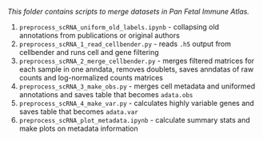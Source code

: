 _This folder contains scripts to merge datasets in Pan Fetal Immune Atlas._ 

1. `preprocess_scRNA_uniform_old_labels.ipynb` - collapsing old annotations from publications or original authors 
2. `preprocess_scRNA_1_read_cellbender.py` - reads `.h5` output from cellbender and runs cell and gene filtering
3. `preprocess_scRNA_2_merge_cellbender.py` - merges filtered matrices for each sample in one anndata, removes doublets, saves anndatas of raw counts and log-normalized counts matrices
4. `preprocess_scRNA_3_make_obs.py` - merges cell metadata and uniformed annotations and saves table that becomes `adata.obs`
5. `preprocess_scRNA_4_make_var.py` - calculates highly variable genes and saves table that becomes `adata.var`
6. `preprocess_scRNA_plot_metadata.ipynb` - calculate summary stats and make plots on metadata information